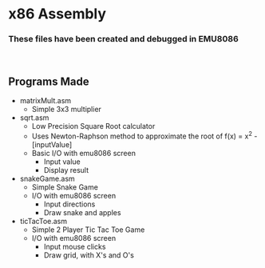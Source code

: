 # x86 Assembly
### These files have been created and debugged in EMU8086
<br>

## Programs Made
- matrixMult.asm
    - Simple 3x3 multiplier
- sqrt.asm
    - Low Precision Square Root calculator
    - Uses Newton-Raphson method to approximate the root of f(x) = x<sup>2</sup> - [inputValue]
    - Basic I/O with emu8086 screen
        - Input value
        - Display result
- snakeGame.asm
    - Simple Snake Game
    - I/O with emu8086 screen
        - Input directions
        - Draw snake and apples
- ticTacToe.asm
    - Simple 2 Player Tic Tac Toe Game
    - I/O with emu8086 screen
        - Input mouse clicks
        - Draw grid, with X's and O's